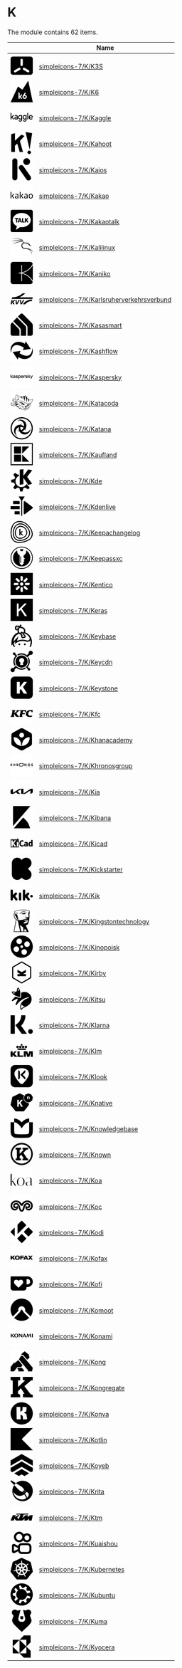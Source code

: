 # K

The module contains 62 items.



| |Name|
|:---:|---|
| ![illustration of simpleicons-7/K/K3S](../../simpleicons-7/K/K3S.png) | [simpleicons-7/K/K3S](../../simpleicons-7/K/K3S.md) |
| ![illustration of simpleicons-7/K/K6](../../simpleicons-7/K/K6.png) | [simpleicons-7/K/K6](../../simpleicons-7/K/K6.md) |
| ![illustration of simpleicons-7/K/Kaggle](../../simpleicons-7/K/Kaggle.png) | [simpleicons-7/K/Kaggle](../../simpleicons-7/K/Kaggle.md) |
| ![illustration of simpleicons-7/K/Kahoot](../../simpleicons-7/K/Kahoot.png) | [simpleicons-7/K/Kahoot](../../simpleicons-7/K/Kahoot.md) |
| ![illustration of simpleicons-7/K/Kaios](../../simpleicons-7/K/Kaios.png) | [simpleicons-7/K/Kaios](../../simpleicons-7/K/Kaios.md) |
| ![illustration of simpleicons-7/K/Kakao](../../simpleicons-7/K/Kakao.png) | [simpleicons-7/K/Kakao](../../simpleicons-7/K/Kakao.md) |
| ![illustration of simpleicons-7/K/Kakaotalk](../../simpleicons-7/K/Kakaotalk.png) | [simpleicons-7/K/Kakaotalk](../../simpleicons-7/K/Kakaotalk.md) |
| ![illustration of simpleicons-7/K/Kalilinux](../../simpleicons-7/K/Kalilinux.png) | [simpleicons-7/K/Kalilinux](../../simpleicons-7/K/Kalilinux.md) |
| ![illustration of simpleicons-7/K/Kaniko](../../simpleicons-7/K/Kaniko.png) | [simpleicons-7/K/Kaniko](../../simpleicons-7/K/Kaniko.md) |
| ![illustration of simpleicons-7/K/Karlsruherverkehrsverbund](../../simpleicons-7/K/Karlsruherverkehrsverbund.png) | [simpleicons-7/K/Karlsruherverkehrsverbund](../../simpleicons-7/K/Karlsruherverkehrsverbund.md) |
| ![illustration of simpleicons-7/K/Kasasmart](../../simpleicons-7/K/Kasasmart.png) | [simpleicons-7/K/Kasasmart](../../simpleicons-7/K/Kasasmart.md) |
| ![illustration of simpleicons-7/K/Kashflow](../../simpleicons-7/K/Kashflow.png) | [simpleicons-7/K/Kashflow](../../simpleicons-7/K/Kashflow.md) |
| ![illustration of simpleicons-7/K/Kaspersky](../../simpleicons-7/K/Kaspersky.png) | [simpleicons-7/K/Kaspersky](../../simpleicons-7/K/Kaspersky.md) |
| ![illustration of simpleicons-7/K/Katacoda](../../simpleicons-7/K/Katacoda.png) | [simpleicons-7/K/Katacoda](../../simpleicons-7/K/Katacoda.md) |
| ![illustration of simpleicons-7/K/Katana](../../simpleicons-7/K/Katana.png) | [simpleicons-7/K/Katana](../../simpleicons-7/K/Katana.md) |
| ![illustration of simpleicons-7/K/Kaufland](../../simpleicons-7/K/Kaufland.png) | [simpleicons-7/K/Kaufland](../../simpleicons-7/K/Kaufland.md) |
| ![illustration of simpleicons-7/K/Kde](../../simpleicons-7/K/Kde.png) | [simpleicons-7/K/Kde](../../simpleicons-7/K/Kde.md) |
| ![illustration of simpleicons-7/K/Kdenlive](../../simpleicons-7/K/Kdenlive.png) | [simpleicons-7/K/Kdenlive](../../simpleicons-7/K/Kdenlive.md) |
| ![illustration of simpleicons-7/K/Keepachangelog](../../simpleicons-7/K/Keepachangelog.png) | [simpleicons-7/K/Keepachangelog](../../simpleicons-7/K/Keepachangelog.md) |
| ![illustration of simpleicons-7/K/Keepassxc](../../simpleicons-7/K/Keepassxc.png) | [simpleicons-7/K/Keepassxc](../../simpleicons-7/K/Keepassxc.md) |
| ![illustration of simpleicons-7/K/Kentico](../../simpleicons-7/K/Kentico.png) | [simpleicons-7/K/Kentico](../../simpleicons-7/K/Kentico.md) |
| ![illustration of simpleicons-7/K/Keras](../../simpleicons-7/K/Keras.png) | [simpleicons-7/K/Keras](../../simpleicons-7/K/Keras.md) |
| ![illustration of simpleicons-7/K/Keybase](../../simpleicons-7/K/Keybase.png) | [simpleicons-7/K/Keybase](../../simpleicons-7/K/Keybase.md) |
| ![illustration of simpleicons-7/K/Keycdn](../../simpleicons-7/K/Keycdn.png) | [simpleicons-7/K/Keycdn](../../simpleicons-7/K/Keycdn.md) |
| ![illustration of simpleicons-7/K/Keystone](../../simpleicons-7/K/Keystone.png) | [simpleicons-7/K/Keystone](../../simpleicons-7/K/Keystone.md) |
| ![illustration of simpleicons-7/K/Kfc](../../simpleicons-7/K/Kfc.png) | [simpleicons-7/K/Kfc](../../simpleicons-7/K/Kfc.md) |
| ![illustration of simpleicons-7/K/Khanacademy](../../simpleicons-7/K/Khanacademy.png) | [simpleicons-7/K/Khanacademy](../../simpleicons-7/K/Khanacademy.md) |
| ![illustration of simpleicons-7/K/Khronosgroup](../../simpleicons-7/K/Khronosgroup.png) | [simpleicons-7/K/Khronosgroup](../../simpleicons-7/K/Khronosgroup.md) |
| ![illustration of simpleicons-7/K/Kia](../../simpleicons-7/K/Kia.png) | [simpleicons-7/K/Kia](../../simpleicons-7/K/Kia.md) |
| ![illustration of simpleicons-7/K/Kibana](../../simpleicons-7/K/Kibana.png) | [simpleicons-7/K/Kibana](../../simpleicons-7/K/Kibana.md) |
| ![illustration of simpleicons-7/K/Kicad](../../simpleicons-7/K/Kicad.png) | [simpleicons-7/K/Kicad](../../simpleicons-7/K/Kicad.md) |
| ![illustration of simpleicons-7/K/Kickstarter](../../simpleicons-7/K/Kickstarter.png) | [simpleicons-7/K/Kickstarter](../../simpleicons-7/K/Kickstarter.md) |
| ![illustration of simpleicons-7/K/Kik](../../simpleicons-7/K/Kik.png) | [simpleicons-7/K/Kik](../../simpleicons-7/K/Kik.md) |
| ![illustration of simpleicons-7/K/Kingstontechnology](../../simpleicons-7/K/Kingstontechnology.png) | [simpleicons-7/K/Kingstontechnology](../../simpleicons-7/K/Kingstontechnology.md) |
| ![illustration of simpleicons-7/K/Kinopoisk](../../simpleicons-7/K/Kinopoisk.png) | [simpleicons-7/K/Kinopoisk](../../simpleicons-7/K/Kinopoisk.md) |
| ![illustration of simpleicons-7/K/Kirby](../../simpleicons-7/K/Kirby.png) | [simpleicons-7/K/Kirby](../../simpleicons-7/K/Kirby.md) |
| ![illustration of simpleicons-7/K/Kitsu](../../simpleicons-7/K/Kitsu.png) | [simpleicons-7/K/Kitsu](../../simpleicons-7/K/Kitsu.md) |
| ![illustration of simpleicons-7/K/Klarna](../../simpleicons-7/K/Klarna.png) | [simpleicons-7/K/Klarna](../../simpleicons-7/K/Klarna.md) |
| ![illustration of simpleicons-7/K/Klm](../../simpleicons-7/K/Klm.png) | [simpleicons-7/K/Klm](../../simpleicons-7/K/Klm.md) |
| ![illustration of simpleicons-7/K/Klook](../../simpleicons-7/K/Klook.png) | [simpleicons-7/K/Klook](../../simpleicons-7/K/Klook.md) |
| ![illustration of simpleicons-7/K/Knative](../../simpleicons-7/K/Knative.png) | [simpleicons-7/K/Knative](../../simpleicons-7/K/Knative.md) |
| ![illustration of simpleicons-7/K/Knowledgebase](../../simpleicons-7/K/Knowledgebase.png) | [simpleicons-7/K/Knowledgebase](../../simpleicons-7/K/Knowledgebase.md) |
| ![illustration of simpleicons-7/K/Known](../../simpleicons-7/K/Known.png) | [simpleicons-7/K/Known](../../simpleicons-7/K/Known.md) |
| ![illustration of simpleicons-7/K/Koa](../../simpleicons-7/K/Koa.png) | [simpleicons-7/K/Koa](../../simpleicons-7/K/Koa.md) |
| ![illustration of simpleicons-7/K/Koc](../../simpleicons-7/K/Koc.png) | [simpleicons-7/K/Koc](../../simpleicons-7/K/Koc.md) |
| ![illustration of simpleicons-7/K/Kodi](../../simpleicons-7/K/Kodi.png) | [simpleicons-7/K/Kodi](../../simpleicons-7/K/Kodi.md) |
| ![illustration of simpleicons-7/K/Kofax](../../simpleicons-7/K/Kofax.png) | [simpleicons-7/K/Kofax](../../simpleicons-7/K/Kofax.md) |
| ![illustration of simpleicons-7/K/Kofi](../../simpleicons-7/K/Kofi.png) | [simpleicons-7/K/Kofi](../../simpleicons-7/K/Kofi.md) |
| ![illustration of simpleicons-7/K/Komoot](../../simpleicons-7/K/Komoot.png) | [simpleicons-7/K/Komoot](../../simpleicons-7/K/Komoot.md) |
| ![illustration of simpleicons-7/K/Konami](../../simpleicons-7/K/Konami.png) | [simpleicons-7/K/Konami](../../simpleicons-7/K/Konami.md) |
| ![illustration of simpleicons-7/K/Kong](../../simpleicons-7/K/Kong.png) | [simpleicons-7/K/Kong](../../simpleicons-7/K/Kong.md) |
| ![illustration of simpleicons-7/K/Kongregate](../../simpleicons-7/K/Kongregate.png) | [simpleicons-7/K/Kongregate](../../simpleicons-7/K/Kongregate.md) |
| ![illustration of simpleicons-7/K/Konva](../../simpleicons-7/K/Konva.png) | [simpleicons-7/K/Konva](../../simpleicons-7/K/Konva.md) |
| ![illustration of simpleicons-7/K/Kotlin](../../simpleicons-7/K/Kotlin.png) | [simpleicons-7/K/Kotlin](../../simpleicons-7/K/Kotlin.md) |
| ![illustration of simpleicons-7/K/Koyeb](../../simpleicons-7/K/Koyeb.png) | [simpleicons-7/K/Koyeb](../../simpleicons-7/K/Koyeb.md) |
| ![illustration of simpleicons-7/K/Krita](../../simpleicons-7/K/Krita.png) | [simpleicons-7/K/Krita](../../simpleicons-7/K/Krita.md) |
| ![illustration of simpleicons-7/K/Ktm](../../simpleicons-7/K/Ktm.png) | [simpleicons-7/K/Ktm](../../simpleicons-7/K/Ktm.md) |
| ![illustration of simpleicons-7/K/Kuaishou](../../simpleicons-7/K/Kuaishou.png) | [simpleicons-7/K/Kuaishou](../../simpleicons-7/K/Kuaishou.md) |
| ![illustration of simpleicons-7/K/Kubernetes](../../simpleicons-7/K/Kubernetes.png) | [simpleicons-7/K/Kubernetes](../../simpleicons-7/K/Kubernetes.md) |
| ![illustration of simpleicons-7/K/Kubuntu](../../simpleicons-7/K/Kubuntu.png) | [simpleicons-7/K/Kubuntu](../../simpleicons-7/K/Kubuntu.md) |
| ![illustration of simpleicons-7/K/Kuma](../../simpleicons-7/K/Kuma.png) | [simpleicons-7/K/Kuma](../../simpleicons-7/K/Kuma.md) |
| ![illustration of simpleicons-7/K/Kyocera](../../simpleicons-7/K/Kyocera.png) | [simpleicons-7/K/Kyocera](../../simpleicons-7/K/Kyocera.md) |



